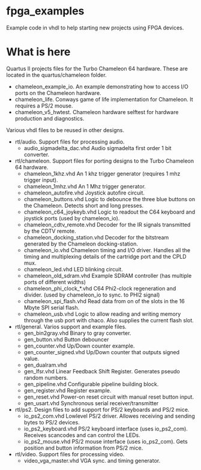 fpga_examples
=============

Example code in vhdl to help starting new projects using FPGA devices.

What is here
============

Quartus II projects files for the Turbo Chameleon 64 hardware. These are located in the quartus/chameleon folder.
* chameleon_example_io. An example demonstrating how to access I/O ports on the Chameleon hardware.
* chameleon_life. Conways game of life implementation for Chameleon. It requires a PS/2 mouse.
* chameleon_v5_hwtest. Chameleon hardware selftest for hardware production and diagnostics.

Various vhdl files to be reused in other designs.
* rtl/audio. Support files for processing audio.
    * audio_sigmadelta_dac.vhd  Audio sigmadelta first order 1 bit converter.
* rtl/chameleon. Support files for porting designs to the Turbo Chameleon 64 hardware.
    * chameleon_1khz.vhd  An 1 khz trigger generator (requires 1 mhz trigger input).
    * chameleon_1mhz.vhd  An 1 Mhz trigger generator.
    * chameleon_autofire.vhd  Joystick autofire circuit.
    * chameleon_buttons.vhd  Logic to debounce the three blue buttons on the Chameleon. Detects short and long presses.
    * chameleon_c64_joykeyb.vhd  Logic to readout the C64 keyboard and joystick ports (used by chameleon_io).
    * chameleon_cdtv_remote.vhd  Decoder for the IR signals transmitted by the CDTV remote.
    * chameleon_docking_station.vhd  Decoder for the bitstream generated by the Chameleon docking-station.
    * chameleon_io.vhd  Chameleon timing and I/O driver. Handles all the timing and multiplexing details of the cartridge port and the CPLD mux.
    * chameleon_led.vhd  LED blinking circuit.
    * chameleon_old_sdram.vhd  Example SDRAM controller (has multiple ports of different widths)
    * chameleon_phi_clock_*.vhd  C64 Phi2-clock regeneration and divider. (used by chameleon_io to sync. to PHI2 signal)
    * chameleon_spi_flash.vhd  Read data from on of the slots in the 16 Mbyte SPI serial flash.
    * chameleon_usb.vhd  Logic to allow reading and writing memory through the usb port with chaco. Also supplies the current flash slot.
* rtl/general. Varios support and example files.
    * gen_bin2gray.vhd  Binary to gray converter.
    * gen_button.vhd  Button debouncer
    * gen_counter.vhd  Up/Down counter example.
    * gen_counter_signed.vhd  Up/Down counter that outputs signed value.
    * gen_dualram.vhd
    * gen_lfsr.vhd  Linear Feedback Shift Register. Generates pseudo random numbers.
    * gen_pipeline.vhd  Configurable pipeline building block.
    * gen_register.vhd  Register example.
    * gen_reset.vhd  Power-on reset circuit with manual reset button input.
    * gen_usart.vhd  Synchronous serial receiver/transmitter
* rtl/ps2. Design files to add support for PS/2 keyboards and PS/2 mice.
    * io_ps2_com.vhd  Lowlevel PS/2 driver. Allowes receiving and sending bytes to PS/2 devices.
    * io_ps2_keyboard.vhd  PS/2 keyboard interface (uses io_ps2_com). Receives scancodes and can control the LEDs.
    * io_ps2_mouse.vhd   PS/2 mouse interface (uses io_ps2_com). Gets position and button information from PS/2 mice.
* rtl/video. Support files for processing video.
    * video_vga_master.vhd  VGA sync. and timing generator.

